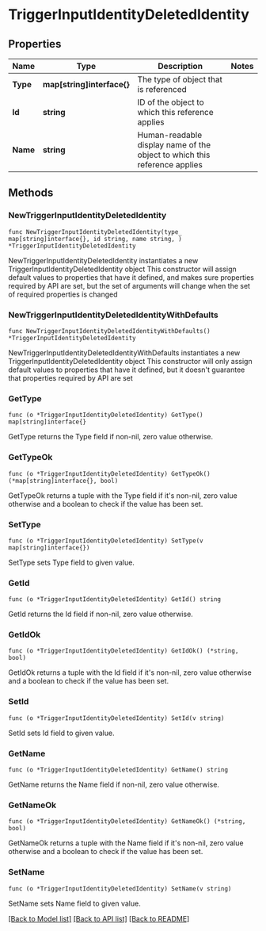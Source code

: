 # TriggerInputIdentityDeletedIdentity

## Properties

Name | Type | Description | Notes
------------ | ------------- | ------------- | -------------
**Type** | **map[string]interface{}** | The type of object that is referenced | 
**Id** | **string** | ID of the object to which this reference applies | 
**Name** | **string** | Human-readable display name of the object to which this reference applies | 

## Methods

### NewTriggerInputIdentityDeletedIdentity

`func NewTriggerInputIdentityDeletedIdentity(type_ map[string]interface{}, id string, name string, ) *TriggerInputIdentityDeletedIdentity`

NewTriggerInputIdentityDeletedIdentity instantiates a new TriggerInputIdentityDeletedIdentity object
This constructor will assign default values to properties that have it defined,
and makes sure properties required by API are set, but the set of arguments
will change when the set of required properties is changed

### NewTriggerInputIdentityDeletedIdentityWithDefaults

`func NewTriggerInputIdentityDeletedIdentityWithDefaults() *TriggerInputIdentityDeletedIdentity`

NewTriggerInputIdentityDeletedIdentityWithDefaults instantiates a new TriggerInputIdentityDeletedIdentity object
This constructor will only assign default values to properties that have it defined,
but it doesn't guarantee that properties required by API are set

### GetType

`func (o *TriggerInputIdentityDeletedIdentity) GetType() map[string]interface{}`

GetType returns the Type field if non-nil, zero value otherwise.

### GetTypeOk

`func (o *TriggerInputIdentityDeletedIdentity) GetTypeOk() (*map[string]interface{}, bool)`

GetTypeOk returns a tuple with the Type field if it's non-nil, zero value otherwise
and a boolean to check if the value has been set.

### SetType

`func (o *TriggerInputIdentityDeletedIdentity) SetType(v map[string]interface{})`

SetType sets Type field to given value.


### GetId

`func (o *TriggerInputIdentityDeletedIdentity) GetId() string`

GetId returns the Id field if non-nil, zero value otherwise.

### GetIdOk

`func (o *TriggerInputIdentityDeletedIdentity) GetIdOk() (*string, bool)`

GetIdOk returns a tuple with the Id field if it's non-nil, zero value otherwise
and a boolean to check if the value has been set.

### SetId

`func (o *TriggerInputIdentityDeletedIdentity) SetId(v string)`

SetId sets Id field to given value.


### GetName

`func (o *TriggerInputIdentityDeletedIdentity) GetName() string`

GetName returns the Name field if non-nil, zero value otherwise.

### GetNameOk

`func (o *TriggerInputIdentityDeletedIdentity) GetNameOk() (*string, bool)`

GetNameOk returns a tuple with the Name field if it's non-nil, zero value otherwise
and a boolean to check if the value has been set.

### SetName

`func (o *TriggerInputIdentityDeletedIdentity) SetName(v string)`

SetName sets Name field to given value.



[[Back to Model list]](../README.md#documentation-for-models) [[Back to API list]](../README.md#documentation-for-api-endpoints) [[Back to README]](../README.md)


